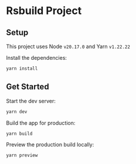 # Rsbuild Project

## Setup

This project uses Node `v20.17.0` and Yarn `v1.22.22`


Install the dependencies:

```bash
yarn install
```

## Get Started

Start the dev server:

```bash
yarn dev
```

Build the app for production:

```bash
yarn build
```

Preview the production build locally:

```bash
yarn preview
```
